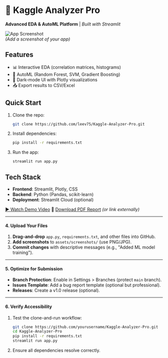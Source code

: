 # 🚀 Kaggle Analyzer Pro
**Advanced EDA & AutoML Platform** | *Built with Streamlit*

![App Screenshot](assets/screenshots/tap1.png)  
*(Add a screenshot of your app)*

## Features
- 📊 Interactive EDA (correlation matrices, histograms)
- 🤖 AutoML (Random Forest, SVM, Gradient Boosting)
- 🎨 Dark-mode UI with Plotly visualizations
- 📤 Export results to CSV/Excel

## Quick Start
1. Clone the repo:
   ```bash
   git clone https://github.com/leev75/Kaggle-Analyzer-Pro.git
   ```
2. Install dependencies:
   ```bash
   pip install -r requirements.txt
   ```
3. Run the app:
   ```bash
   streamlit run app.py
   ```

## Tech Stack
- **Frontend**: Streamlit, Plotly, CSS
- **Backend**: Python (Pandas, scikit-learn)
- **Deployment**: Streamlit Cloud (optional)

[▶️ Watch Demo Video]([https://youtube.com/your-demo-link](https://youtu.be/vKPddb5oJWE))  
📄 [Download PDF Report](report/report.pdf) *(or link externally)*


---

#### **4. Upload Your Files**
1. **Drag-and-drop** `app.py`, `requirements.txt`, and other files into GitHub.
2. **Add screenshots** to `assets/screenshots/` (use PNG/JPG).
3. **Commit changes** with descriptive messages (e.g., "Added ML model training").

---

#### **5. Optimize for Submission**
- **Branch Protection**: Enable in Settings > Branches (protect `main` branch).
- **Issues Template**: Add a bug report template (optional but professional).
- **Releases**: Create a v1.0 release (optional).

---

#### **6. Verify Accessibility**
1. Test the clone-and-run workflow:
   ```bash
   git clone https://github.com/yourusername/Kaggle-Analyzer-Pro.git
   cd Kaggle-Analyzer-Pro
   pip install -r requirements.txt
   streamlit run app.py
   ```
2. Ensure all dependencies resolve correctly.

